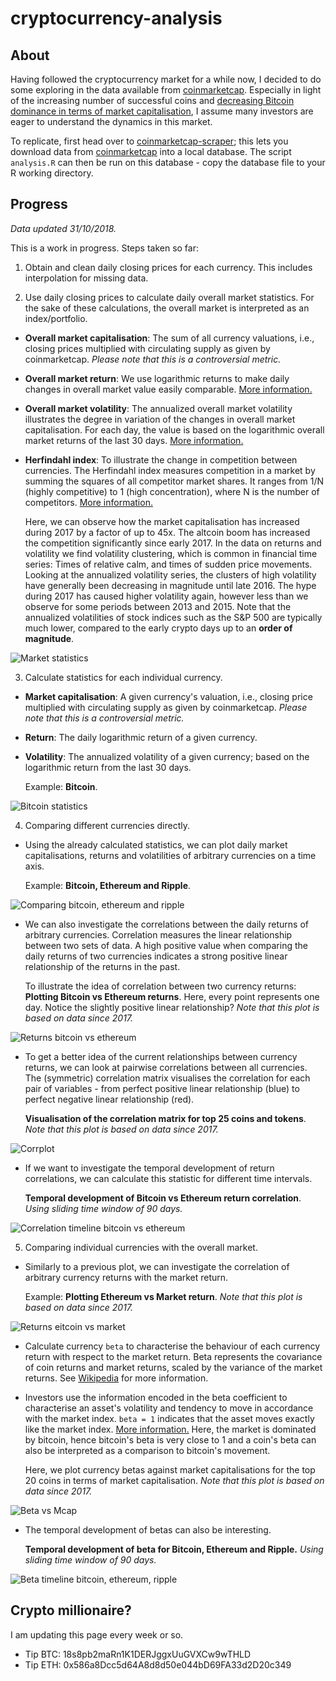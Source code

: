 # cryptocurrency-analysis

## About

Having followed the cryptocurrency market for a while now, I decided to do some exploring in the data available from [coinmarketcap](https://coinmarketcap.com).
Especially in light of the increasing number of successful coins and [decreasing Bitcoin dominance in terms of market capitalisation](https://coinmarketcap.com/charts/#btc-percentage), I assume many investors are eager to understand the dynamics in this market.

To replicate, first head over to [coinmarketcap-scraper](https://github.com/prouast/coinmarketcap-scraper);
this lets you download data from [coinmarketcap](https://coinmarketcap.com) into a local database.
The script `analysis.R` can then be run on this database - copy the database file to your R working directory.

## Progress

*Data updated 31/10/2018.*

This is a work in progress. Steps taken so far:

1. Obtain and clean daily closing prices for each currency. This includes interpolation for missing data.

2. Use daily closing prices to calculate daily overall market statistics. For the sake of these calculations, the overall market is interpreted as an index/portfolio.

  - **Overall market capitalisation**: The sum of all currency valuations, i.e., closing prices multiplied with circulating supply as given by coinmarketcap. *Please note that this is a controversial metric.*
  - **Overall market return**: We use logarithmic returns to make daily changes in overall market value easily comparable. [More information.](https://en.wikipedia.org/wiki/Rate_of_return#Logarithmic_or_continuously_compounded_return)
  - **Overall market volatility**: The annualized overall market volatility illustrates the degree in variation of the changes in overall market capitalisation. For each day, the value is based on the logarithmic overall market returns of the last 30 days. [More information.](https://en.wikipedia.org/wiki/Volatility_(finance))
  - **Herfindahl index**: To illustrate the change in competition between currencies. The Herfindahl index measures competition in a market by summing the squares of all competitor market shares. It ranges from 1/N (highly competitive) to 1 (high concentration), where N is the number of competitors. [More information.](https://en.wikipedia.org/wiki/Herfindahl_index)

  	Here, we can observe how the market capitalisation has increased during 2017 by a factor of up to 45x.
  	The altcoin boom has increased the competition significantly since early 2017.
  	In the data on returns and volatility we find volatility clustering, which is common in financial time series: Times of relative calm, and times of sudden price movements.
  	Looking at the annualized volatility series, the clusters of high volatility have generally been decreasing in magnitude until late 2016.
  	The hype during 2017 has caused higher volatility again, however less than we observe for some periods between 2013 and 2015.
  	Note that the annualized volatilities of stock indices such as the S&P 500 are typically much lower, compared to the early crypto days up to an **order of magnitude**.

  ![Market statistics](https://raw.githubusercontent.com/prouast/cryptocurrency-analysis/master/Market-statistics.png?style=centerme)

3. Calculate statistics for each individual currency.

  - **Market capitalisation**: A given currency's valuation, i.e., closing price multiplied with circulating supply as given by coinmarketcap. *Please note that this is a controversial metric.*
  - **Return**: The daily logarithmic return of a given currency.
  - **Volatility**: The annualized volatility of a given currency; based on the logarithmic return from the last 30 days.

  	Example: **Bitcoin**.

  ![Bitcoin statistics](https://raw.githubusercontent.com/prouast/cryptocurrency-analysis/master/Bitcoin-statistics.png?style=centerme)

4. Comparing different currencies directly.

  - Using the already calculated statistics, we can plot daily market capitalisations, returns and volatilities of arbitrary currencies on a time axis.

  	Example: **Bitcoin, Ethereum and Ripple**.

  ![Comparing bitcoin, ethereum and ripple](https://raw.githubusercontent.com/prouast/cryptocurrency-analysis/master/Coin-statistics.png?style=centerme)

  - We can also investigate the correlations between the daily returns of arbitrary currencies. Correlation measures the linear relationship between two sets of data. A high positive value when comparing the daily returns of two currencies indicates a strong positive linear relationship of the returns in the past.

  	To illustrate the idea of correlation between two currency returns: **Plotting Bitcoin vs Ethereum returns**. Here, every point represents one day. Notice the slightly positive linear relationship? *Note that this plot is based on data since 2017.*

  ![Returns bitcoin vs ethereum](https://raw.githubusercontent.com/prouast/cryptocurrency-analysis/master/Bitcoin-vs-ethereum-returns.png?style=centerme)

  - To get a better idea of the current relationships between currency returns, we can look at pairwise correlations between all currencies. The (symmetric) correlation matrix visualises the correlation for each pair of variables - from perfect positive linear relationship (blue) to perfect negative linear relationship (red).

  	**Visualisation of the correlation matrix for top 25 coins and tokens**. *Note that this plot is based on data since 2017.*

  ![Corrplot](https://raw.githubusercontent.com/prouast/cryptocurrency-analysis/master/Corrplot.png?style=centerme)

  - If we want to investigate the temporal development of return correlations, we can calculate this statistic for different time intervals.

  	**Temporal development of Bitcoin vs Ethereum return correlation**. *Using sliding time window of 90 days.*

  ![Correlation timeline bitcoin vs ethereum](https://raw.githubusercontent.com/prouast/cryptocurrency-analysis/master/Corr-timeline.png?style=centerme)

5. Comparing individual currencies with the overall market.

  - Similarly to a previous plot, we can investigate the correlation of arbitrary currency returns with the market return.

  	Example: **Plotting Ethereum vs Market return**. *Note that this plot is based on data since 2017.*

  ![Returns eitcoin vs market](https://raw.githubusercontent.com/prouast/cryptocurrency-analysis/master/Ethereum-vs-market-return.png?style=centerme)

  - Calculate currency `beta` to characterise the behaviour of each currency return with respect to the market return. Beta represents the covariance of coin returns and market returns, scaled by the variance of the market returns. See [Wikipedia](https://en.wikipedia.org/wiki/Capital_asset_pricing_model) for more information.
  - Investors use the information encoded in the beta coefficient to characterise an asset's volatility and tendency to move in accordance with the market index. `beta = 1` indicates that the asset moves exactly like the market index. [More information.](https://en.wikipedia.org/wiki/Beta_(finance)) Here, the market is dominated by bitcoin, hence bitcoin's beta is very close to 1 and a coin's beta can also be interpreted as a comparison to bitcoin's movement.

  	Here, we plot currency betas against market capitalisations for the top 20 coins in terms of market capitalisation. *Note that this plot is based on data since 2017.*

  ![Beta vs Mcap](https://raw.githubusercontent.com/prouast/cryptocurrency-analysis/master/Beta-vs-mcap.png?style=centerme)

  - The temporal development of betas can also be interesting.

  	**Temporal development of beta for Bitcoin, Ethereum and Ripple.** *Using sliding time window of 90 days.*

  ![Beta timeline bitcoin, ethereum, ripple](https://raw.githubusercontent.com/prouast/cryptocurrency-analysis/master/Beta-timeline.png?style=centerme)

## Crypto millionaire?

I am updating this page every week or so.

* Tip BTC: 18s8pb2maRn1K1DERJggxUuGVXCw9wTHLD
* Tip ETH: 0x586a8Dcc5d64A8d8d50e044bD69FA33d2D20c349
